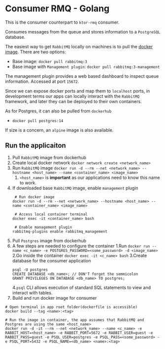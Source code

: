 # Consumer RMQ - Golang

This is the consumer counterpart to `ktor-rmq` consumer. 

Consumes messages from the queue and stores information to a `PostgreSQL` database. 

The easiest way to get `RabbitMQ` locally on machines is to pull the [docker image](https://hub.docker.com/_/rabbitmq).
There are two options:
- Base image: `docker pull rabbitmq:3`
- Base image with `Management plugin`: `docker pull rabbitmq:3-management`

The management plugin provides a web based dashboard to inspect queue information. Accessed at port `15672`.

Since we can expose docker ports and map them to `localhost` ports, in development terms our apps can locally interact with
the `RabbitMQ` framework, and later they can be deployed to their own containers.

As for Postgres, it can also be pulled from `dockerhub`
- `docker pull postgres:14`

If size is a concern, an `alpine` image is also available.

## Run the applicaiton
1. Pull `RabbitMQ` image from dockerhub
2. Create local docker network `docker network create <network_name>`
3. Run `RabbitMQ` image `docker run -d --rm --net <network_name> --hostname <host_name> --name <container_name> <image_name>`
   1. `<host_name>` is **important** as our applications need to know this name to work.
4. If downloaded base `RabbitMQ` image, enable `management` plugin
   ```
    # Run docker image
   docker run -d --rm --net <network_name> --hostname <host_name> --name <container_name> <image_name>
   
    # Access local container terminal
   docker exec -it <container_name> bash
   
    # Enable management plugin
   rabbitmq-plugins enable rabbitmq_management
    ```
5. Pull `Postgres` image from dockerhub
6. A few steps are needed to configure the container
    1.Run `docker run --name <c_name> -e POSTGRES_PASSWORD=<some_password> -d <image_name>`
    2.Go inside the container `docker exec -it <c_name> bash`
    3.Create database for the consumer application
    ```
    psql -U postgres
    CREATE DATABASE <db_name>; // DON'T forget the semmicolon
    GRANT PRIVILEGES ON DATABASE <db_name> TO postgres;
    ```
    4.`psql` CLI allows execution of standard SQL statements to view and interact with tables.
7. Build and run docker image for consumer
```
# Open terminal in app root folder(dockerfile is accessible)
docker build --tag <name>:<tag>

# Run the image in container, the app assumes that RabbitMQ and Postgres are using the same <host_name>
docker run -d -it --rm --net <network_name> --name <c_name> -e RABBIT_HOST=<host_name> -e RABBIT_PORT=5672 -e RABBIT_USER=guest -e RABBIT_PASS=guest -e PSQL_USER=postgres -e PSQL_PASS=<some_password> -e PSQL_PORT=5432 -e PSQL_NAME=<db_name> <name>:<tag>
``` 